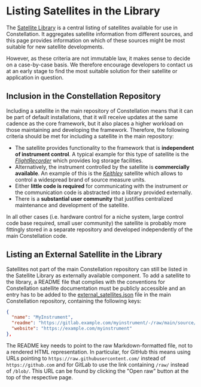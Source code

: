 # Listing Satellites in the Library

The [Satellite Library](/satellites/index) is a central listing of satellites available for use in Constellation. It aggregates satellite information
from different sources, and this page provides information on which of these sources might be most suitable for new satellite developments.

However, as these criteria are not immutable law, it makes sense to decide on a case-by-case basis.
We therefore encourage developers to contact us at an early stage to find the most suitable solution for their satellite or application in question.

## Inclusion in the Constellation Repository

Including a satellite in the main repository of Constellation means that it can be part of default installations, that it
will receive updates at the same cadence as the core framework, but it also places a higher workload on those maintaining
and developing the framework.
Therefore, the following criteria should be met for including a satellite in the main repository:

* The satellite provides functionality to the framework that is **independent of instrument control**. A typical example for this type of satellite is the *[FlightRecorder](/satellites/FlightRecorder)* which provides log storage facilities.
* Alternatively, the instrument controlled by the satellite is **commercially available**. An example of this is the *[Keithley](/satellites/Keithley)* satellite which allows to control a widespread brand of source measure units.
* Either **little code is required** for communicating with the instrument *or* the communication code is abstracted into a library provided externally.
* There is a **substantial user community** that justifies centralized maintenance and development of the satellite.

In all other cases (i.e. hardware control for a niche system, large control code base required, small user community) the satellite is probably more fittingly stored in a separate repository and developed independently of the main Constellation code.

## Listing an External Satellite in the Library

Satellites not part of the main Constellation repository can still be listed in the Satellite Library as externally available component.
To add a satellite to the library, a README file that complies with the conventions for Constellation satellite documentation must be publicly accessible and an entry has to be added to the [external_satellites.json](https://gitlab.desy.de/constellation/constellation/-/blob/main/docs/satellites/external_satellites.json) file in the main Constellation repository, containing the following keys:

```json
{
  "name": "MyInstrument",
  "readme": "https://gitlab.example.com/myinstrument/-/raw/main/source/README.md",
  "website": "https://example.com/myinstrument"
},
```

The README key needs to point to the raw Markdown-formatted file, not to a rendered HTML representation. In particular, for
GitHub this means using URLs pointing to `https://raw.githubusercontent.com/` instead of `https://github.com` and for GitLab
to use the link containing `/raw/` instead of `/blob/`. This URL can be found by clicking the "Open raw" button at the top
of the respective page.
